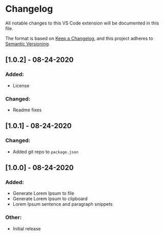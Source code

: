 # Changelog

All notable changes to this VS Code extension will be documented in this file.

The format is based on [Keep a Changelog](https://keepachangelog.com/en/1.0.0/),
and this project adheres to [Semantic Versioning](https://semver.org/spec/v2.0.0.html).

## [1.0.2] - 08-24-2020
### Added:
- License
### Changed:
- Readme fixes

## [1.0.1] - 08-24-2020
### Changed:
- Added git repo to `package.json`

## [1.0.0] - 08-24-2020
### Added:
- Generate Lorem Ipsum to file
- Generate Lorem Ipsum to clipboard
- Lorem Ipsum sentence and paragraph snippets
### Other:
- Initial release
